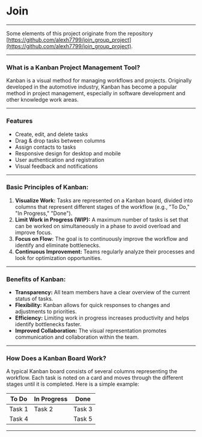 # Join
---

Some elements of this project originate from the repository [https://github.com/alexh7799/join_group_project](https://github.com/alexh7799/join_group_project).

---

### **What is a Kanban Project Management Tool?**

Kanban is a visual method for managing workflows and projects. Originally developed in the automotive industry, Kanban has become a popular method in project management, especially in software development and other knowledge work areas.

---

### **Features**

- Create, edit, and delete tasks
- Drag & drop tasks between columns
- Assign contacts to tasks
- Responsive design for desktop and mobile
- User authentication and registration
- Visual feedback and notifications

---

### **Basic Principles of Kanban:**

1. **Visualize Work:** Tasks are represented on a Kanban board, divided into columns that represent different stages of the workflow (e.g., "To Do," "In Progress," "Done").
2. **Limit Work in Progress (WIP):** A maximum number of tasks is set that can be worked on simultaneously in a phase to avoid overload and improve focus.
3. **Focus on Flow:** The goal is to continuously improve the workflow and identify and eliminate bottlenecks.
4. **Continuous Improvement:** Teams regularly analyze their processes and look for optimization opportunities.

---

### **Benefits of Kanban:**

- **Transparency:** All team members have a clear overview of the current status of tasks.
- **Flexibility:** Kanban allows for quick responses to changes and adjustments to priorities.
- **Efficiency:** Limiting work in progress increases productivity and helps identify bottlenecks faster.
- **Improved Collaboration:** The visual representation promotes communication and collaboration within the team.

---

### **How Does a Kanban Board Work?**

A typical Kanban board consists of several columns representing the workflow. Each task is noted on a card and moves through the different stages until it is completed. Here is a simple example:

| To Do      | In Progress | Done     |
|------------|-------------|----------|
| Task 1     | Task 2      | Task 3   |
| Task 4     |             | Task 5   |

---

